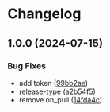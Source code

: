 # Changelog

## 1.0.0 (2024-07-15)


### Bug Fixes

* add token ([99bb2ae](https://github.com/kostiantynvoiku/gha-allure/commit/99bb2aee1c083aca294c8848310459aea5c7d84d))
* release-type ([a2b54f5](https://github.com/kostiantynvoiku/gha-allure/commit/a2b54f5774a897162aae7542c63f933c6fcb70b7))
* remove on_pull ([14fda4c](https://github.com/kostiantynvoiku/gha-allure/commit/14fda4c6b0967bebdf5c839832adb9fc4fc92095))

